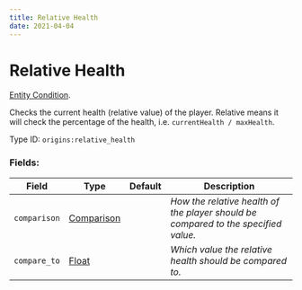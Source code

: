 ```yaml
---
title: Relative Health
date: 2021-04-04
---
```

# Relative Health

[Entity Condition](../entity_conditions.md).

Checks the current health (relative value) of the player. Relative means it will check the percentage of the health, i.e. `currentHealth / maxHealth`.

Type ID: `origins:relative_health`

### Fields:

Field  | Type | Default | Description
-------|------|---------|-------------
`comparison` | [Comparison](../data_types/comparison.md) | | _How the relative health of the player should be compared to the specified value._
`compare_to` | [Float](../data_types/float.md) | | _Which value the relative health should be compared to._
